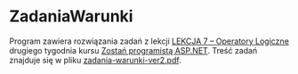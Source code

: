 # ZadaniaWarunki
Program zawiera rozwiązania zadań z lekcji [LEKCJA 7 – Operatory Logiczne](https://kurs.szkoladotneta.pl/zostan-programista-asp-net/tydzien-2-podstawy-jezyka-c/lekcja-7-operatory-logiczne/) drugiego tygodnia kursu [Zostań programistą ASP.NET](https://kurs.szkoladotneta.pl/zostan-programista-asp-net/). Treść zadań znajduje się w pliku [zadania-warunki-ver2.pdf](../zadania-warunki-ver2.pdf).

